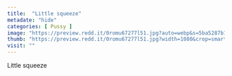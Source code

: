 ```yaml
---
title:  "Little squeeze"
metadate: "hide"
categories: [ Pussy ]
image: "https://preview.redd.it/0romu67277l51.jpg?auto=webp&s=5ba5287b13413c8febbc2cdd49f2b042d7a47ee1"
thumb: "https://preview.redd.it/0romu67277l51.jpg?width=1080&crop=smart&auto=webp&s=b88fb1fe2e02ab99fbbad1ad9733474571e6f375"
visit: ""
---
```

Little squeeze
